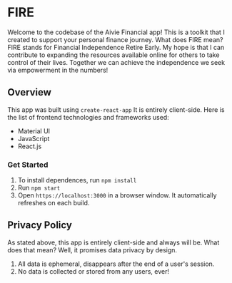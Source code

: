 # FIRE

Welcome to the codebase of the Aivie Financial app! This is a toolkit that I created to support your personal finance journey. What does FIRE mean? FIRE stands for Financial Independence Retire Early. My hope is that I can contribute to expanding the resources available online for others to take control of their lives. Together we can achieve the independence we seek via empowerment in the numbers!

## Overview

This app was built using `create-react-app` It is entirely client-side. Here is the list of frontend technologies and frameworks used:
- Material UI
- JavaScript
- React.js

### Get Started
1. To install dependences, run `npm install`
2. Run `npm start` 
3. Open `https://localhost:3000` in a browser window. It automatically refreshes on each build.

## Privacy Policy
As stated above, this app is entirely client-side and always will be. What does that mean? Well, it promises data privacy by design. 

1. All data is ephemeral, disappears after the end of a user's session.
2. No data is collected or stored from any users, ever! 

